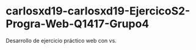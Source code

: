 # carlosxd19-carlosxd19-EjercicoS2-Progra-Web-Q1417-Grupo4
Desarrollo de ejercicio práctico web con vs.
